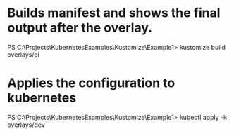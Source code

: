 

# Builds manifest and shows the final output after the overlay.
PS C:\Projects\KubernetesExamples\Kustomize\Example1> kustomize build overlays/ci

# Applies the configuration to kubernetes
PS C:\Projects\KubernetesExamples\Kustomize\Example1> kubectl apply -k  overlays/dev       